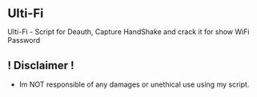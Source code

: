 # <h1 align="center">
<b><font size="5">Ulti-Fi</font></b>
</h1>


Ulti-Fi - Script for Deauth, Capture HandShake and crack it for show WiFi Password

## ! Disclaimer !
- Im NOT responsible of any damages or unethical use using my script.
